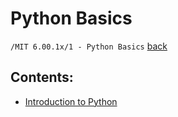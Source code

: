 # Python Basics
`/MIT 6.00.1x/1 - Python Basics` [back](../)

## Contents:
- [Introduction to Python](1-introduction-to-python)